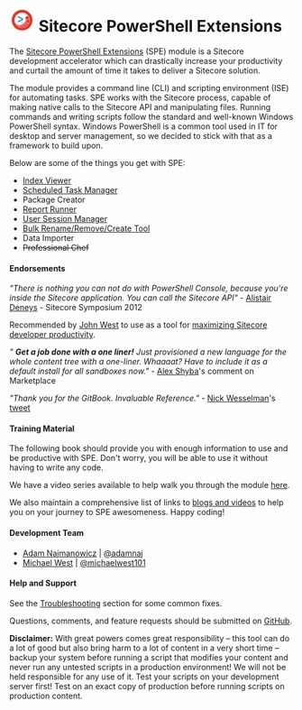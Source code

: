 ![](images/logos/logo-45x45.jpg) Sitecore PowerShell Extensions
=======

The [Sitecore PowerShell Extensions][1] (SPE) module is a Sitecore development accelerator which can drastically increase your productivity and curtail the amount of time it takes to deliver a Sitecore solution. 

The module provides a command line (CLI) and scripting environment (ISE) for automating tasks. SPE works with the Sitecore process, capable of making native calls to the Sitecore API and manipulating files. Running commands and writing scripts follow the standard and well-known Windows PowerShell syntax. Windows PowerShell is a common tool used in IT for desktop and server management, so we decided to stick with that as a framework to build upon.

Below are some of the things you get with SPE:
* [Index Viewer](toolbox.md)
* [Scheduled Task Manager](toolbox.md)
* Package Creator
* [Report Runner](reports.md)
* [User Session Manager](toolbox.md)
* [Bulk Rename/Remove/Create Tool](working-with-items.md)
* Data Importer
* ~~Professional Chef~~

#### Endorsements

*"There is nothing you can not do with PowerShell Console, because you're inside the Sitecore application. You can call the Sitecore API"* - [Alistair Deneys][11] - Sitecore Symposium 2012

Recommended by [John West][12] to use as a tool for [maximizing Sitecore developer productivity][10].

*" **Get a job done with a one liner!**
Just provisioned a new language for the whole content tree with a one-liner. Whaaaat?
Have to include it as a default install for all sandboxes now."* - [Alex Shyba][1]'s comment on Marketplace

*"Thank you for the GitBook. Invaluable Reference."* - [Nick Wesselman][14]'s [tweet][15]

#### Training Material

The following book should provide you with enough information to use and be  productive with SPE. Don't worry, you will be able to use it without having to write any code.

We have a video series available to help walk you through the module [here][13].

We also maintain a comprehensive list of links to [blogs and videos][2] to help you on your journey to SPE awesomeness. Happy coding!

#### Development Team

* [Adam Najmanowicz][3] | [@adamnaj][7]
* [Michael West][4] | [@michaelwest101][8]

#### Help and Support

See the [Troubleshooting](troubleshooting.md) section for some common fixes.

Questions, comments, and feature requests should be submitted on [GitHub][6].

**Disclaimer:** With great powers comes great responsibility – this tool can do a lot of good but also bring harm to a lot of content in a very short time – backup your system before running a script that modifies your content and never run any untested scripts in a production environment! We will not be held responsible for any use of it. Test your scripts on your development server first! Test on an exact copy of production before running scripts on production content.

[1]: https://marketplace.sitecore.net/Modules/Sitecore_PowerShell_console.aspx
[2]: http://blog.najmanowicz.com/sitecore-powershell-console/
[3]: http://blog.najmanowicz.com/
[4]: http://michaellwest.blogspot.com/
[5]: http://sitecorejunkie.com/
[6]: https://git.io/spe
[7]: https://twitter.com/adamnaj
[8]: https://twitter.com/MichaelWest101
[9]: https://twitter.com/mike_i_reynolds
[10]: http://www.sitecore.net/learn/blogs/technical-blogs/john-west-sitecore-blog/posts/2015/02/maximize-sitecore-developer-productivity.aspx
[11]: https://twitter.com/adeneys
[12]: https://twitter.com/sitecorejohn
[13]: https://www.youtube.com/playlist?list=PLph7ZchYd_nCypVZSNkudGwPFRqf1na0b
[14]: https://twitter.com/techphoria414
[15]: https://twitter.com/techphoria414/status/632033887632289792